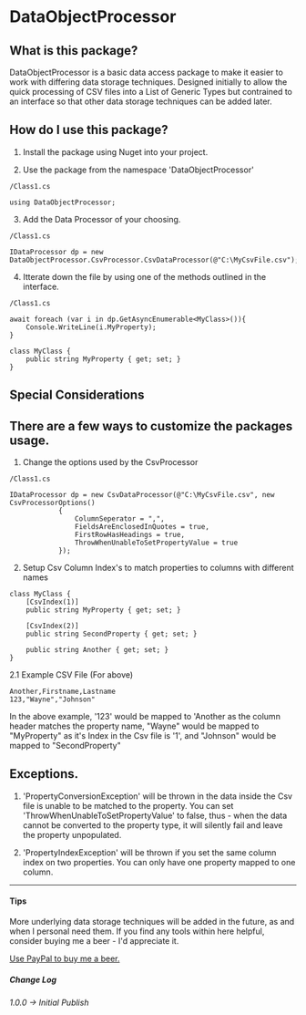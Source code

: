 ﻿# DataObjectProcessor


## What is this package?
DataObjectProcessor is a basic data access package to make it easier to work with differing data storage techniques.
Designed initially to allow the quick processing of CSV files into a List of Generic Types but contrained to an interface
so that other data storage techniques can be added later.

## How do I use this package?
1. Install the package using Nuget into your project.

2. Use the package from the namespace 'DataObjectProcessor'
```
/Class1.cs

using DataObjectProcessor;
```
3. Add the Data Processor of your choosing.
```
/Class1.cs

IDataProcessor dp = new DataObjectProcessor.CsvProcessor.CsvDataProcessor(@"C:\MyCsvFile.csv");

```
4. Itterate down the file by using one of the methods outlined in the interface.
```
/Class1.cs

await foreach (var i in dp.GetAsyncEnumerable<MyClass>()){
    Console.WriteLine(i.MyProperty);
}

class MyClass {
    public string MyProperty { get; set; }
}

```

## Special Considerations
There are a few ways to customize the packages usage.
-----------------------------------------------------------
1. Change the options used by the CsvProcessor
```
/Class1.cs

IDataProcessor dp = new CsvDataProcessor(@"C:\MyCsvFile.csv", new CsvProcessorOptions()
            {
                ColumnSeperator = ",",
                FieldsAreEnclosedInQuotes = true,
                FirstRowHasHeadings = true,
                ThrowWhenUnableToSetPropertyValue = true
            });
```
2. Setup Csv Column Index's to match properties to columns with different names
```
class MyClass {
    [CsvIndex(1)]
    public string MyProperty { get; set; }

    [CsvIndex(2)]
    public string SecondProperty { get; set; }

    public string Another { get; set; }
}
```

2.1 Example CSV File (For above)
```
Another,Firstname,Lastname
123,"Wayne","Johnson"
```
In the above example, '123' would be mapped to 'Another as the column header matches the property name, "Wayne" would be mapped to "MyProperty" as it's Index in the Csv file is '1', and "Johnson" would be mapped to "SecondProperty"

Exceptions.
----------------------
1. 'PropertyConversionException' will be thrown in the data inside the Csv file is unable to be matched to the property. You can set 'ThrowWhenUnableToSetPropertyValue' to false, thus - when the data cannot be converted to the property type, it will silently fail and leave the property unpopulated.

2. 'PropertyIndexException' will be thrown if you set the same column index on two properties. You can only have one property mapped to one column.

---

#### Tips
More underlying data storage techniques will be added in the future, as and when I personal need them.
If you find any tools within here helpful, consider buying me a beer - I'd appreciate it.

[Use PayPal to buy me a beer.](https://www.paypal.com/paypalme/odickins)


##### Change Log

###### 1.0.0 -> Initial Publish